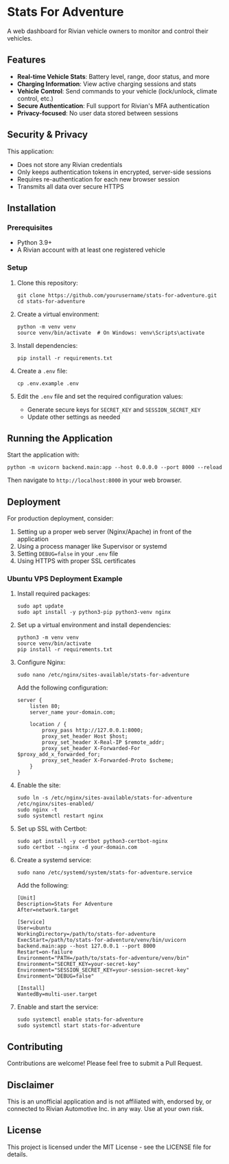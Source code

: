 # Stats For Adventure

A web dashboard for Rivian vehicle owners to monitor and control their vehicles.

## Features

- **Real-time Vehicle Stats**: Battery level, range, door status, and more
- **Charging Information**: View active charging sessions and stats
- **Vehicle Control**: Send commands to your vehicle (lock/unlock, climate control, etc.)
- **Secure Authentication**: Full support for Rivian's MFA authentication
- **Privacy-focused**: No user data stored between sessions

## Security & Privacy

This application:
- Does not store any Rivian credentials
- Only keeps authentication tokens in encrypted, server-side sessions
- Requires re-authentication for each new browser session
- Transmits all data over secure HTTPS

## Installation

### Prerequisites

- Python 3.9+
- A Rivian account with at least one registered vehicle

### Setup

1. Clone this repository:
   ```
   git clone https://github.com/yourusername/stats-for-adventure.git
   cd stats-for-adventure
   ```

2. Create a virtual environment:
   ```
   python -m venv venv
   source venv/bin/activate  # On Windows: venv\Scripts\activate
   ```

3. Install dependencies:
   ```
   pip install -r requirements.txt
   ```

4. Create a `.env` file:
   ```
   cp .env.example .env
   ```

5. Edit the `.env` file and set the required configuration values:
   - Generate secure keys for `SECRET_KEY` and `SESSION_SECRET_KEY`
   - Update other settings as needed

## Running the Application

Start the application with:

```
python -m uvicorn backend.main:app --host 0.0.0.0 --port 8000 --reload
```

Then navigate to `http://localhost:8000` in your web browser.

## Deployment

For production deployment, consider:

1. Setting up a proper web server (Nginx/Apache) in front of the application
2. Using a process manager like Supervisor or systemd
3. Setting `DEBUG=false` in your `.env` file
4. Using HTTPS with proper SSL certificates

### Ubuntu VPS Deployment Example

1. Install required packages:
   ```
   sudo apt update
   sudo apt install -y python3-pip python3-venv nginx
   ```

2. Set up a virtual environment and install dependencies:
   ```
   python3 -m venv venv
   source venv/bin/activate
   pip install -r requirements.txt
   ```

3. Configure Nginx:
   ```
   sudo nano /etc/nginx/sites-available/stats-for-adventure
   ```

   Add the following configuration:
   ```
   server {
       listen 80;
       server_name your-domain.com;
       
       location / {
           proxy_pass http://127.0.0.1:8000;
           proxy_set_header Host $host;
           proxy_set_header X-Real-IP $remote_addr;
           proxy_set_header X-Forwarded-For $proxy_add_x_forwarded_for;
           proxy_set_header X-Forwarded-Proto $scheme;
       }
   }
   ```

4. Enable the site:
   ```
   sudo ln -s /etc/nginx/sites-available/stats-for-adventure /etc/nginx/sites-enabled/
   sudo nginx -t
   sudo systemctl restart nginx
   ```

5. Set up SSL with Certbot:
   ```
   sudo apt install -y certbot python3-certbot-nginx
   sudo certbot --nginx -d your-domain.com
   ```

6. Create a systemd service:
   ```
   sudo nano /etc/systemd/system/stats-for-adventure.service
   ```

   Add the following:
   ```
   [Unit]
   Description=Stats For Adventure
   After=network.target

   [Service]
   User=ubuntu
   WorkingDirectory=/path/to/stats-for-adventure
   ExecStart=/path/to/stats-for-adventure/venv/bin/uvicorn backend.main:app --host 127.0.0.1 --port 8000
   Restart=on-failure
   Environment="PATH=/path/to/stats-for-adventure/venv/bin"
   Environment="SECRET_KEY=your-secret-key"
   Environment="SESSION_SECRET_KEY=your-session-secret-key"
   Environment="DEBUG=false"

   [Install]
   WantedBy=multi-user.target
   ```

7. Enable and start the service:
   ```
   sudo systemctl enable stats-for-adventure
   sudo systemctl start stats-for-adventure
   ```

## Contributing

Contributions are welcome! Please feel free to submit a Pull Request.

## Disclaimer

This is an unofficial application and is not affiliated with, endorsed by, or connected to Rivian Automotive Inc. in any way. Use at your own risk.

## License

This project is licensed under the MIT License - see the LICENSE file for details.
